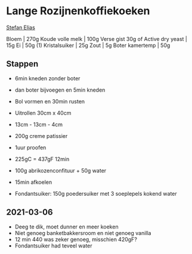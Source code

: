 # Lange Rozijnenkoffiekoeken

[Stefan Elias](https://www.youtube.com/watch?v=hWX3lHoi2eA&t=3s)

Bloem | 270g
Koude volle melk | 100g
Verse gist 30g of Active dry yeast | 15g
Ei | 50g (1)
Kristalsuiker | 25g
Zout | 5g
Boter kamertemp | 50g

## Stappen
- 6min kneden zonder boter
- dan boter bijvoegen en 5min kneden
- Bol vormen en 30min rusten
- Uitrollen 30cm x 40cm
- 13cm - 13cm - 4cm

- 200g creme patissier

- 1uur proofen
- 225gC = 437gF 12min

- 100g abrikozenconfituur + 50g water
- 15min afkoelen

- Fondantsuiker: 150g poedersuiker met 3 soeplepels kokend water

## 2021-03-06
- Deeg te dik, moet dunner en meer koeken
- Niet genoeg banketbakkersroom en niet genoeg vanilla
- 12 min 440 was zeker genoeg, misschien 420gF?
- Fondantsuiker had teveel water
